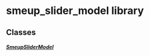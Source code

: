 


# smeup_slider_model library











## Classes

##### [SmeupSliderModel](../smeup_models_widgets_smeup_slider_model/SmeupSliderModel-class.md)



 















